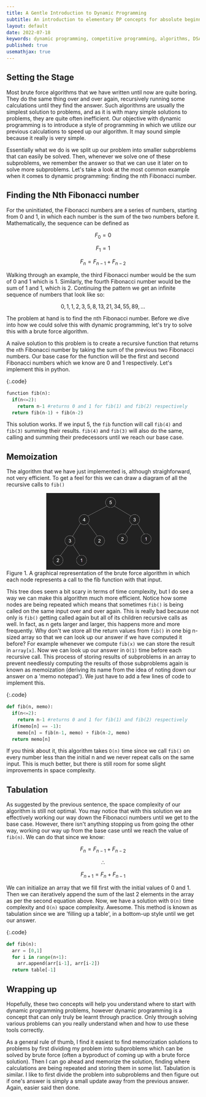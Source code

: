 ```yaml
---
title: A Gentle Introduction to Dynamic Programming
subtitle: An introduction to elementary DP concepts for absolute beginners. 
layout: default
date: 2022-07-18
keywords: dynamic programming, competitive programming, algorithms, DSA
published: true
usemathjax: true
---
```


## Setting the Stage

Most brute force algorithms that we have written until now are quite boring. They do the same thing over and over again, recursively running some calculations until they find the answer. Such algorithms are usually the simplest solution to problems, and as it is with many simple solutions to problems, they are quite often inefficient. Our objective with dynamic programming is to introduce a style of programming in which we utilize our previous calculations to speed up our algorithm. It may sound simple because it really is very simple. 

Essentially what we do is we split up our problem into smaller subproblems that can easily be solved. Then, whenever we solve one of these subproblems, we remember the answer so that we can use it later on to solve more subproblems. Let's take a look at the most common example when it comes to dynamic programming: finding the nth Fibonacci number.

## Finding the Nth Fibonacci number

For the uninitiated, the Fibonacci numbers are a series of numbers, starting from 0 and 1, in which each number is the sum of the two numbers before it. Mathematically, the sequence can be defined as

$$ F_{0} = 0 $$

$$ F_{1} = 1 $$

$$ F_{n} = F_{n-1} + F_{n-2} $$

Walking through an example, the third Fibonacci number would be the sum of 0 and 1 which is 1. Similarly, the fourth Fibonacci number would be the sum of 1 and 1, which is 2. Continuing the pattern we get an infinite sequence of numbers that look like so:

$$ 0, 1, 1, 2, 3, 5, 8, 13, 21, 34, 55, 89, ... $$

The problem at hand is to find the nth Fibonacci number. Before we dive into how we could solve this with dynamic programming, let's try to solve this with a brute force algorithm. 

A naïve solution to this problem is to create a recursive function that returns the `n`th Fibonacci number by taking the sum of the previous two Fibonacci numbers. Our base case for the function will be the first and second Fibonacci numbers which we know are 0 and 1 respectively. Let's implement this in python.

{:.code}

```python
function fib(n):
  if(n<=2):
    return n-1 #returns 0 and 1 for fib(1) and fib(2) respectively
  return fib(n-1) + fib(n-2)
```

This solution works. If we input 5, the `fib` function will call `fib(4)` and `fib(3)` summing their results. `fib(4)` and `fib(3)` will also do the same, calling and summing their predecessors until we reach our base case. 

## Memoization

The algorithm that we have just implemented is, although straighforward, not very efficient. To get a feel for this we can draw a diagram of all the recursive calls to `fib()`

<div class='figure'>
    <img src="/assets/images/intro-to-dp/1.png"
         style="height: 200px; display: block; margin: 0 auto;"/>
    <div class='caption'>
        <span class='caption-label'>Figure 1.</span> A graphical representation of the brute force algorithm in which each node represents a call to the fib function with that input.
    </div>
</div>

This tree does seem a bit scary in terms of time complexity, but I do see a way we can make this algorithm much more efficient. Notice how some nodes are being repeated which means that sometimes `fib()` is being called on the same input over and over again.  This is really bad because not only is `fib()` getting called again but all of its children recursive calls as well. In fact, as n gets larger and larger, this happens more and more frequently. Why don't we store all the return values from `fib()` in one big n-sized array so that we can look up our answer if we have computed it before? For example whenever we compute `fib(x)` we can store the result in `array[x]`. Now we can look up our answer in `O(1)` time before each recursive call. This process of storing results of subproblems in an array to prevent needlessly computing the results of those subproblems again is known as memoization (deriving its name from the idea of noting down our answer on a 'memo notepad'). We just have to add a few lines of code to implement this. 

{:.code}

```python
def fib(n, memo):
  if(n<=2):
    return n-1 #returns 0 and 1 for fib(1) and fib(2) respectively
  if(memo[n] == -1):
    memo[n] = fib(n-1, memo) + fib(n-2, memo)
  return memo[n]
```

If you think about it, this algorithm takes `O(n)` time since we call `fib()` on every number less than the initial n and we never repeat calls on the same input. This is much better, but there is still room for some slight improvements in space complexity.

## Tabulation

As suggested by the previous sentence, the space complexity of our algorithm is still not optimal. You may notice that with this solution we are effectively working our way down the Fibonacci numbers until we get to the base case. However, there isn't anything stopping us from going the other way, working our way up from the base case until we reach the value of `fib(n)`. We can do that since we know:

$$ F_{n} = F_{n-1} + F_{n-2} $$

$$ \therefore $$ 

$$ F_{n+1} = F_{n} + F_{n-1} $$

We can initialize an array that we fill first with the initial values of 0 and 1. Then we can iteratively append the sum of the last 2 elements in the array as per the second equation above. Now, we have a solution with `O(n)` time complexity and `O(n)` space complexity. Awesome.  This method is known as tabulation since we are 'filling up a table', in a bottom-up style until we get our answer.  

{:.code}

```python
def fib(n):
  arr = [0,1]
  for i in range(n+1):
    arr.append(arr[i-1], arr[i-2])
  return table[-1]
```

## Wrapping up

Hopefully, these two concepts will help you understand where to start with dynamic programming problems, however dynamic programming is a concept that can only truly be learnt through practice. Only through solving various problems can you really understand when and how to use these tools correctly. 

As a general rule of thumb, I find it easiest to find memorization solutions to problems by first dividing my problem into subproblems which can be solved by brute force (often a byproduct of coming up with a brute force solution). Then I can go ahead and memorize the solution, finding where calculations are being repeated and storing them in some list. Tabulation is similar. I like to first divide the problem into subproblems and then figure out if one's answer is simply a small update away from the previous answer. Again, easier said then done. 